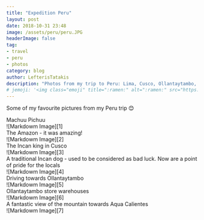 ```yaml
---
title: "Expedition Peru"
layout: post
date: 2018-10-31 23:48
image: /assets/peru/peru.JPG
headerImage: false
tag:
- travel
- peru
- photos
category: blog
author: LefterisTatakis
description: "Photos from my trip to Peru: Lima, Cusco, Ollantaytambo, Machu Pichuu and the Amazon."
# jemoji: '<img class="emoji" title=":ramen:" alt=":ramen:" src="https://assets.github.com/images/icons/emoji/unicode/1f35c.png" height="20" width="20" align="absmiddle">'
---
```


Some of my favourite pictures from my Peru trip 😊

<figcaption class="caption">Machuu Pichuu</figcaption>
![Markdowm Image][1]

<figcaption class="caption">The Amazon - it was amazing!</figcaption>
![Markdowm Image][2]

<figcaption class="caption">The Incan king in Cusco</figcaption>
![Markdowm Image][3]

<figcaption class="caption">A traditional Incan dog - used to be considered as bad luck. Now are a point of pride for the locals</figcaption>
![Markdowm Image][4]

<figcaption class="caption">Driving towards Ollantaytambo </figcaption>
![Markdowm Image][5]

<figcaption class="caption">Ollantaytambo store warehouses</figcaption>
![Markdowm Image][6]

<figcaption class="caption">A fantastic view of the mountain towards Aqua Calientes </figcaption>
![Markdowm Image][7]

[1]: /assets/peru/peru.JPG
[2]: /assets/peru/amazon.jpg
[3]: /assets/peru/incaking.JPG
[4]: /assets/peru/incandog.JPG
[5]: /assets/peru/river.jpg
[6]: /assets/peru/Ollantaytambo.JPG
[7]: /assets/peru/trainToCusco.jpg